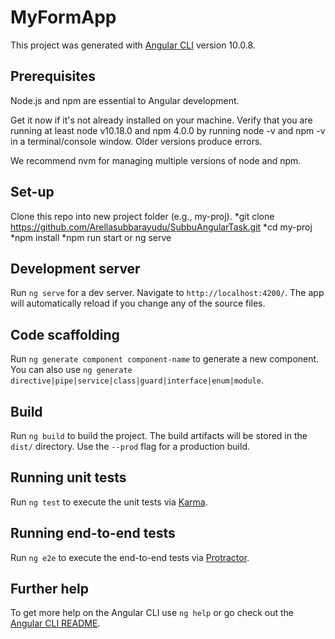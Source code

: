 # MyFormApp

This project was generated with [Angular CLI](https://github.com/angular/angular-cli) version 10.0.8.
## Prerequisites
Node.js and npm are essential to Angular development.

Get it now if it's not already installed on your machine.
Verify that you are running at least node v10.18.0 and npm 4.0.0 by running node -v and npm -v in a terminal/console window. Older versions produce errors.

We recommend nvm for managing multiple versions of node and npm.
## Set-up
Clone this repo into new project folder (e.g., my-proj).
*git clone https://github.com/Arellasubbarayudu/SubbuAngularTask.git
*cd my-proj
*npm install
*npm run start or ng serve
## Development server

Run `ng serve` for a dev server. Navigate to `http://localhost:4200/`. The app will automatically reload if you change any of the source files.

## Code scaffolding

Run `ng generate component component-name` to generate a new component. You can also use `ng generate directive|pipe|service|class|guard|interface|enum|module`.

## Build

Run `ng build` to build the project. The build artifacts will be stored in the `dist/` directory. Use the `--prod` flag for a production build.

## Running unit tests

Run `ng test` to execute the unit tests via [Karma](https://karma-runner.github.io).

## Running end-to-end tests

Run `ng e2e` to execute the end-to-end tests via [Protractor](http://www.protractortest.org/).

## Further help

To get more help on the Angular CLI use `ng help` or go check out the [Angular CLI README](https://github.com/angular/angular-cli/blob/master/README.md).
